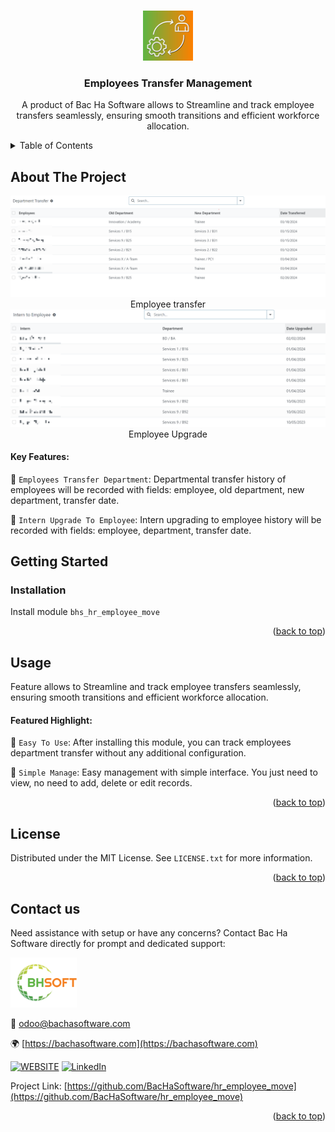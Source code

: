 
<a name="readme-top"></a>

<!-- PROJECT DETAILS -->
<br />
<div align="center">
  <a href="https://github.com/BacHaSoftware/hr_employee_move">
    <img src="/bhs_hr_employee_move/static/description/icon.png" alt="Logo" width="80" height="80">
  </a>

  <h3 align="center">Employees Transfer Management</h3>

  <p align="center">
    A product of Bac Ha Software allows to Streamline and track employee transfers seamlessly, ensuring smooth transitions and efficient workforce allocation.
</p>
</div>



<!-- TABLE OF CONTENTS -->
<details>
  <summary>Table of Contents</summary>
  <ol>
    <li>
      <a href="#about-the-project">About The Project</a>
    </li>
    <li>
      <a href="#getting-started">Getting Started</a>
      <ul>
        <!-- <li><a href="#prerequisites">Prerequisites</a></li> -->
        <li><a href="#installation">Installation</a></li>
      </ul>
    </li>
    <li><a href="#usage">Usage</a></li>
    <li><a href="#license">License</a></li>
    <li><a href="#contact-us">Contact us</a></li>
  </ol>
</details>



<!-- ABOUT THE PROJECT -->
## About The Project

<div align="left">
  <a href="https://github.com/BacHaSoftware/hr_employee_move">
    <img src="/bhs_hr_employee_move/static/description/imgs/screen/dept_trans.png" alt="Setting">
  </a>
<div align="center">Employee transfer</div>
</div>


<div align="left">
  <a href="https://github.com/BacHaSoftware/hr_employee_move">
    <img src="/bhs_hr_employee_move/static/description/imgs/screen/upgrade.png" alt="Setting">
  </a>
    <div align="center">Employee Upgrade</div>
</div>

#### Key Features:

🌟 <code>Employees Transfer Department</code>: Departmental transfer history of employees will be recorded with fields: employee, old department, new department, transfer date.

🌟 <code>Intern Upgrade To Employee</code>: Intern upgrading to employee history will be recorded with fields: employee, department, transfer date.

<!-- GETTING STARTED -->
## Getting Started
<!-- PREREQUISTES
### Prerequisites

This module needs the Python library pandas, otherwise it cannot be installed and used. Install pandas through the command
  ```sh
  sudo pip3 install pandas
  ```
 -->
### Installation

Install module  <code>bhs_hr_employee_move</code>

<p align="right">(<a href="#readme-top">back to top</a>)</p>

<!-- USAGE EXAMPLES -->
## Usage

Feature allows to Streamline and track employee transfers seamlessly, ensuring smooth transitions and efficient workforce allocation.

#### Featured Highlight:

🌟 <code>Easy To Use</code>: After installing this module, you can track employees department transfer without any additional configuration.

🌟 <code>Simple Manage</code>: Easy management with simple interface. You just need to view, no need to add, delete or edit records.


<p align="right">(<a href="#readme-top">back to top</a>)</p>



<!-- LICENSE -->
## License

Distributed under the MIT License. See `LICENSE.txt` for more information.

<p align="right">(<a href="#readme-top">back to top</a>)</p>



<!-- CONTACT US-->
## Contact us
Need assistance with setup or have any concerns? Contact Bac Ha Software directly for prompt and dedicated support:
<div align="left">
  <a href="https://github.com/BacHaSoftware">
    <img src="/bhs_hr_employee_move/static/description/imgs/logo.png" alt="Logo" height="80">
  </a>
</div>

📨 odoo@bachasoftware.com

🌍 [https://bachasoftware.com](https://bachasoftware.com)

[![WEBSITE][website-shield]][website-url] [![LinkedIn][linkedin-shield]][linkedin-url]

Project Link: [https://github.com/BacHaSoftware/hr_employee_move](https://github.com/BacHaSoftware/hr_employee_move)


<p align="right">(<a href="#readme-top">back to top</a>)</p>



<!-- MARKDOWN LINKS & IMAGES -->
<!-- https://www.markdownguide.org/basic-syntax/#reference-style-links -->
[license-url]: https://github.com/BacHaSoftware/hr_employee_move/blob/16.0/LICENSE.txt
[linkedin-shield]: https://img.shields.io/badge/-LinkedIn-black.svg?style=for-the-badge&logo=linkedin&colorB=555
[linkedin-url]: https://www.linkedin.com/company/bac-ha-software
[website-shield]: https://img.shields.io/badge/-website-black.svg?style=for-the-badge&logo=website&colorB=555
[website-url]: https://bachasoftware.com